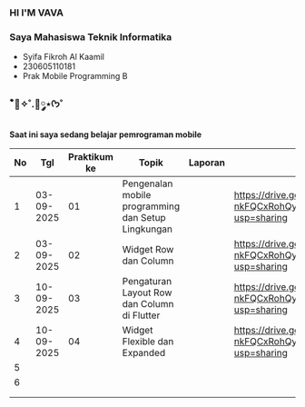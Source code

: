 ### HI I'M VAVA
###  Saya Mahasiswa Teknik Informatika 
-  Syifa Fikroh Al Kaamil
- 230605110181
- Prak Mobile Programming  B
### ˚໋🌷✧˚.🎀༘⋆ᡣ𐭩˚

**Saat ini saya sedang belajar pemrograman mobile**

|  No |Tgl   | Praktikum ke   | Topik   | Laporan   | Tugas   |
| ------------ | ------------ | ------------ | ------------ | ------------ | ------------ |
|  1 |  03-09-2025 | 01   | Pengenalan mobile programming dan Setup Lingkungan   |   |   https://drive.google.com/drive/folders/1e-nkFQCxRohQyaAELQv_IG-Y73S-aWlX?usp=sharing|
|  2 | 03-09-2025  | 02 |Widget Row dan Column| |https://drive.google.com/drive/folders/1e-nkFQCxRohQyaAELQv_IG-Y73S-aWlX?usp=sharing
|3 |  10-09-2025| 03|Pengaturan Layout Row dan Column di Flutter| |https://drive.google.com/drive/folders/1e-nkFQCxRohQyaAELQv_IG-Y73S-aWlX?usp=sharing|
| 4  | 10-09-2025  | 04|Widget Flexible dan Expanded| |https://drive.google.com/drive/folders/1e-nkFQCxRohQyaAELQv_IG-Y73S-aWlX?usp=sharing|
| 5|  |
| 6  |   |
|   |   |
|   |   |
